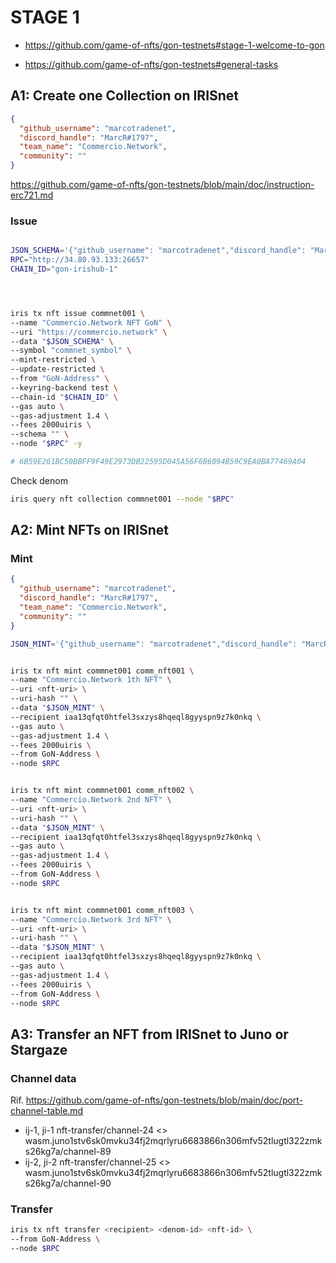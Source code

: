 # STAGE 1

- https://github.com/game-of-nfts/gon-testnets#stage-1-welcome-to-gon

- https://github.com/game-of-nfts/gon-testnets#general-tasks

## A1: Create one Collection on IRISnet


```json
{
  "github_username": "marcotradenet",
  "discord_handle": "MarcR#1797",
  "team_name": "Commercio.Network",
  "community": ""
}
```

https://github.com/game-of-nfts/gon-testnets/blob/main/doc/instruction-erc721.md

### Issue

```bash

JSON_SCHEMA='{"github_username": "marcotradenet","discord_handle": "MarcR#1797","team_name": "Commercio.Network","community": ""}'
RPC="http://34.80.93.133:26657"
CHAIN_ID="gon-irishub-1"




iris tx nft issue commnet001 \
--name "Commercio.Network NFT GoN" \
--uri "https://commercio.network" \
--data "$JSON_SCHEMA" \
--symbol "commnet_symbol" \
--mint-restricted \
--update-restricted \
--from "GoN-Address" \
--keyring-backend test \
--chain-id "$CHAIN_ID" \
--gas auto \
--gas-adjustment 1.4 \
--fees 2000uiris \
--schema "" \
--node "$RPC" -y

# 6B59E261BC50BBFF9F49E2973DB22595D045A56F6B6094B59C9EA0BA77469A04

```

Check denom

```bash
iris query nft collection commnet001 --node "$RPC" 
```

## A2: Mint NFTs on IRISnet

### Mint

```json
{
  "github_username": "marcotradenet",
  "discord_handle": "MarcR#1797",
  "team_name": "Commercio.Network",
  "community": ""
}
```



```bash
JSON_MINT='{"github_username": "marcotradenet","discord_handle": "MarcR#1797","team_name": "Commercio.Network","community": ""}'


iris tx nft mint commnet001 comm_nft001 \
--name "Commercio.Network 1th NFT" \
--uri <nft-uri> \
--uri-hash "" \
--data "$JSON_MINT" \
--recipient iaa13qfqt0htfel3sxzys8hqeql8gyyspn9z7k0nkq \
--gas auto \
--gas-adjustment 1.4 \
--fees 2000uiris \
--from GoN-Address \
--node $RPC


iris tx nft mint commnet001 comm_nft002 \
--name "Commercio.Network 2nd NFT" \
--uri <nft-uri> \
--uri-hash "" \
--data "$JSON_MINT" \
--recipient iaa13qfqt0htfel3sxzys8hqeql8gyyspn9z7k0nkq \
--gas auto \
--gas-adjustment 1.4 \
--fees 2000uiris \
--from GoN-Address \
--node $RPC


iris tx nft mint commnet001 comm_nft003 \
--name "Commercio.Network 3rd NFT" \
--uri <nft-uri> \
--uri-hash "" \
--data "$JSON_MINT" \
--recipient iaa13qfqt0htfel3sxzys8hqeql8gyyspn9z7k0nkq \
--gas auto \
--gas-adjustment 1.4 \
--fees 2000uiris \
--from GoN-Address \
--node $RPC
```


## A3: Transfer an NFT from IRISnet to Juno or Stargaze 

### Channel data

Rif. https://github.com/game-of-nfts/gon-testnets/blob/main/doc/port-channel-table.md


- ij-1, ji-1 nft-transfer/channel-24 <> wasm.juno1stv6sk0mvku34fj2mqrlyru6683866n306mfv52tlugtl322zmks26kg7a/channel-89
- ij-2, ji-2 nft-transfer/channel-25 <> wasm.juno1stv6sk0mvku34fj2mqrlyru6683866n306mfv52tlugtl322zmks26kg7a/channel-90



### Transfer

```bash
iris tx nft transfer <recipient> <denom-id> <nft-id> \
--from GoN-Address \
--node $RPC
```